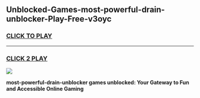 
## Unblocked-Games-most-powerful-drain-unblocker-Play-Free-v3oyc
<h3>
<a href="https://premium76.site?title=most-powerful-drain-unblocker&ref=23A">CLICK TO PLAY</a></h3>
<hr>

<h3>
<a href="https://premium76.site?title=most-powerful-drain-unblocker&ref=23A">CLICK 2 PLAY</a>
  
</h3>

<a href="https://premium76.site?title=most-powerful-drain-unblocker&ref=23A"><img src="https://clearcache.store/games.png"></a>


**most-powerful-drain-unblocker games unblocked: Your Gateway to Fun and Accessible Online Gaming**
